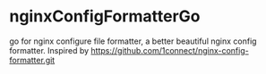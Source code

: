 # nginxConfigFormatterGo
go for nginx configure file formatter, a better beautiful nginx config formatter. Inspired by https://github.com/1connect/nginx-config-formatter.git
